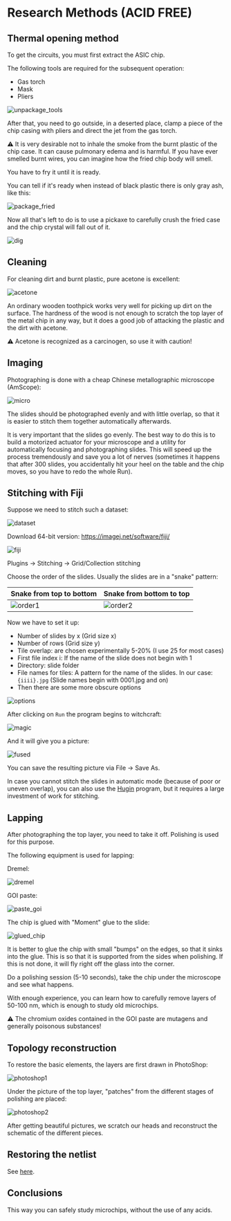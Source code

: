 # Research Methods (ACID FREE)

## Thermal opening method

To get the circuits, you must first extract the ASIC chip.

The following tools are required for the subsequent operation:
- Gas torch
- Mask
- Pliers

![unpackage_tools](/imgstore/shop/unpackage_tools.jpg)

After that, you need to go outside, in a deserted place, clamp a piece of the chip casing with pliers and direct the jet from the gas torch.

:warning: It is very desirable not to inhale the smoke from the burnt plastic of the chip case. It can cause pulmonary edema and is harmful. If you have ever smelled burnt wires, you can imagine how the fried chip body will smell.

You have to fry it until it is ready.

You can tell if it's ready when instead of black plastic there is only gray ash, like this:

![package_fried](/imgstore/shop/package_fried.jpg)

Now all that's left to do is to use a pickaxe to carefully crush the fried case and the chip crystal will fall out of it.

![dig](/imgstore/shop/dig.jpg)

## Cleaning

For cleaning dirt and burnt plastic, pure acetone is excellent:

![acetone](/imgstore/shop/acetone.jpg)

An ordinary wooden toothpick works very well for picking up dirt on the surface. The hardness of the wood is not enough to scratch the top layer of the metal chip in any way, but it does a good job of attacking the plastic and the dirt with acetone.

:warning: Acetone is recognized as a carcinogen, so use it with caution!

## Imaging

Photographing is done with a cheap Chinese metallographic microscope (AmScope):

![micro](/imgstore/shop/micro.jpg)

The slides should be photographed evenly and with little overlap, so that it is easier to stitch them together automatically afterwards.

It is very important that the slides go evenly. The best way to do this is to build a motorized actuator for your microscope and a utility for automatically focusing and photographing slides. This will speed up the process tremendously and save you a lot of nerves (sometimes it happens that after 300 slides, you accidentally hit your heel on the table and the chip moves, so you have to redo the whole Run).

## Stitching with Fiji

Suppose we need to stitch such a dataset:

![dataset](/imgstore/shop/dataset.jpg)

Download 64-bit version: https://imagej.net/software/fiji/

![fiji](/imgstore/shop/fiji.jpg)

Plugins -> Stitching -> Grid/Collection stitching

Choose the order of the slides. Usually the slides are in a "snake" pattern:

|Snake from top to bottom|Snake from bottom to top|
|---|---|
|![order1](/imgstore/shop/order1.jpg)|![order2](/imgstore/shop/order2.jpg)|

Now we have to set it up:
- Number of slides by x (Grid size x)
- Number of rows (Grid size y)
- Tile overlap: are chosen experimentally 5-20% (I use 25 for most cases)
- First file index i: If the name of the slide does not begin with 1
- Directory: slide folder
- File names for tiles: A pattern for the name of the slides. In our case: `{iiii}.jpg` (Slide names begin with 0001.jpg and on)
- Then there are some more obscure options

![options](/imgstore/shop/options.jpg)

After clicking on `Run` the program begins to witchcraft:

![magic](/imgstore/shop/magic.jpg)

And it will give you a picture:

![fused](/imgstore/shop/fused.jpg)

You can save the resulting picture via File -> Save As.

In case you cannot stitch the slides in automatic mode (because of poor or uneven overlap), you can also use the [Hugin](https://hugin.sourceforge.io/) program, but it requires a large investment of work for stitching.

## Lapping

After photographing the top layer, you need to take it off. Polishing is used for this purpose.

The following equipment is used for lapping:

Dremel:

![dremel](/imgstore/shop/dremel.jpg)

GOI paste:

![paste_goi](/imgstore/shop/paste_goi.jpg)

The chip is glued with "Moment" glue to the slide:

![glued_chip](/imgstore/shop/glued_chip.jpg)

It is better to glue the chip with small "bumps" on the edges, so that it sinks into the glue. This is so that it is supported from the sides when polishing. If this is not done, it will fly right off the glass into the corner.

Do a polishing session (5-10 seconds), take the chip under the microscope and see what happens.

With enough experience, you can learn how to carefully remove layers of 50-100 nm, which is enough to study old microchips.

:warning: The chromium oxides contained in the GOI paste are mutagens and generally poisonous substances!

## Topology reconstruction

To restore the basic elements, the layers are first drawn in PhotoShop:

![photoshop1](/imgstore/shop/photoshop1.jpg)

Under the picture of the top layer, "patches" from the different stages of polishing are placed:

![photoshop2](/imgstore/shop/photoshop2.jpg)

After getting beautiful pictures, we scratch our heads and reconstruct the schematic of the different pieces.

## Restoring the netlist

See [here](/netlist/Readme.md).

## Conclusions

This way you can safely study microchips, without the use of any acids.
